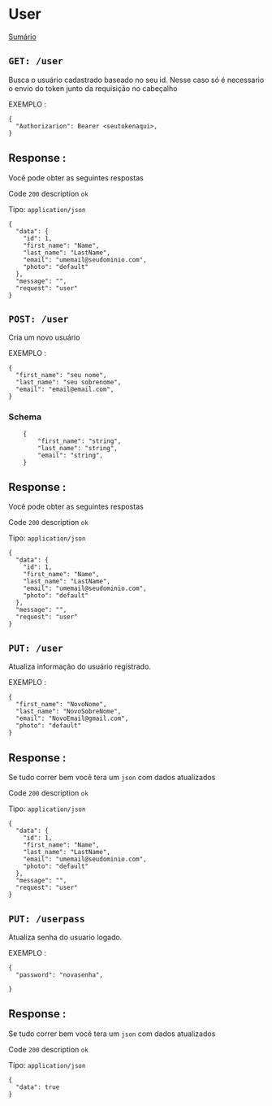 # User

[Sumário](/README.md)

## `GET: /user`

Busca o usuário cadastrado baseado no seu id.
Nesse caso só é necessario o envio do token junto da requisição no cabeçalho

EXEMPLO :

```
{
  "Authorizarion": Bearer <seutokenaqui>,
}
```

## Response :

Você pode obter as seguintes respostas

Code `200` description `ok`

Tipo: `application/json`

```
{
  "data": {
    "id": 1,
    "first_name": "Name",
    "last_name": "LastName",
    "email": "umemail@seudominio.com",
    "photo": "default"
  },
  "message": "",
  "request": "user"
}

```

## `POST: /user`

Cria um novo usuário

EXEMPLO :

```
{
  "first_name": "seu nome",
  "last_name": "seu sobrenome",
  "email": "email@email.com",
}
```

### Schema

```
    {
        "first_name": "string",
        "last_name": "string",
        "email": "string",
    }
```

## Response :

Você pode obter as seguintes respostas

Code `200` description `ok`

Tipo: `application/json`

```
{
  "data": {
    "id": 1,
    "first_name": "Name",
    "last_name": "LastName",
    "email": "umemail@seudominio.com",
    "photo": "default"
  },
  "message": "",
  "request": "user"
}
```

## `PUT: /user`

Atualiza informação do usuário registrado.

EXEMPLO :

```
{
  "first_name": "NovoNome",
  "last_name": "NovoSobreNome",
  "email": "NovoEmail@gmail.com",
  "photo": "default"
}
```

## Response :

Se tudo correr bem você tera um `json` com dados atualizados

Code `200` description `ok`

Tipo: `application/json`

```
{
  "data": {
    "id": 1,
    "first_name": "Name",
    "last_name": "LastName",
    "email": "umemail@seudominio.com",
    "photo": "default"
  },
  "message": "",
  "request": "user"
}

```

## `PUT: /userpass`

Atualiza senha do usuario logado.

EXEMPLO :

```
{
  "password": "novasenha",

}
```

## Response :

Se tudo correr bem você tera um `json` com dados atualizados

Code `200` description `ok`

Tipo: `application/json`

```
{
  "data": true
}

```
